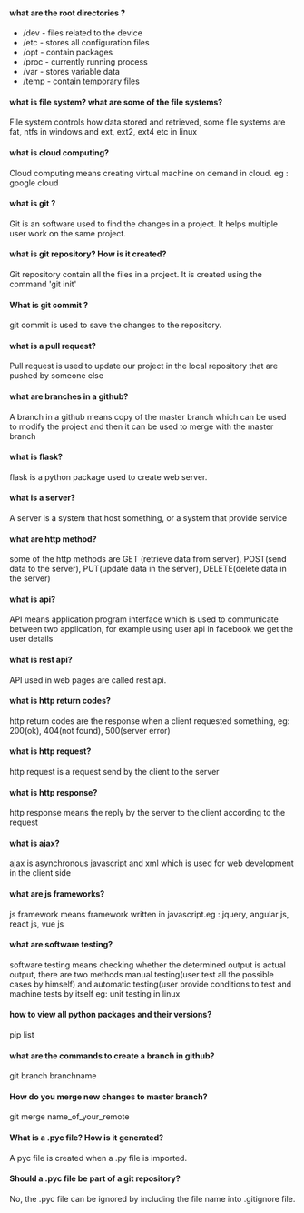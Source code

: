 #### what are the root directories ?

- /dev - files related to the device
- /etc - stores all configuration files
- /opt - contain packages
- /proc - currently running process
- /var - stores variable data
- /temp - contain temporary files

#### what is file system? what are some of the file systems?
File system controls how data stored and retrieved, some file systems are fat, ntfs in windows and ext, ext2, ext4 etc in linux

#### what is cloud computing?
Cloud computing means creating virtual machine on demand in cloud. eg : google cloud

#### what is git ?
Git is an software used to find the changes in a project. It helps multiple user work on the same project.

#### what is git repository? How is it created?
Git repository contain all the files in a project. It is created using the command 'git init'

#### What is git commit ?
git commit is used to save the changes to the repository.

#### what is a pull request?
Pull request is used to update our project in the local repository that are pushed by someone else

#### what are branches in a github?
A branch in a github means copy of the master branch which can be used to modify the project and then it can be used to merge with the master branch

#### what is flask?
flask is a python package used to create web server.

#### what is a server?
A server is a system that host something, or a system that provide service

#### what are http method?
some of the http methods are GET (retrieve data from server), POST(send data to the server), PUT(update data in the server), DELETE(delete data in the server)

#### what is api?
API means application program interface which is used to communicate between two application, for example using user api in facebook we get the user details

#### what is rest api?
API used in web pages are called rest api. 

#### what is http return codes?
http return codes are the response when a client requested something, eg: 200(ok), 404(not found), 500(server error)

#### what is http request?
http request is a request send by the client to the server 

#### what is http response?
http response means the reply by the server to the client according to the request

#### what is ajax?
ajax is asynchronous javascript and xml which is used for web development in the client side

#### what are js frameworks?
js framework means framework written in javascript.eg : jquery, angular js, react js, vue js

#### what are software testing?
software testing means checking whether the determined output is actual output, there are two methods manual testing(user test all the possible cases by himself) and automatic testing(user provide conditions to test and machine tests by itself eg: unit testing in linux

#### how to view all python packages and their versions?
pip list

#### what are the commands to create a branch in github? 
git branch branchname

#### How do you merge new changes to master branch?
git merge name_of_your_remote

#### What is a .pyc file? How is it generated?
A pyc file is created when a .py file is imported.

#### Should a .pyc file be part of a git repository?
No, the .pyc file can be ignored by including the file name into .gitignore file.
